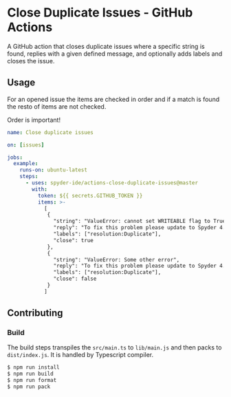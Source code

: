 # Close Duplicate Issues - GitHub Actions

A GitHub action that closes duplicate issues where a specific string is found, replies with a given defined message, and optionally adds labels and closes the issue.

## Usage

For an opened issue the items are checked in order and if a match is found the resto of items are not checked.

Order is important!

```yaml
name: Close duplicate issues

on: [issues]

jobs:
  example:
    runs-on: ubuntu-latest
    steps:
      - uses: spyder-ide/actions-close-duplicate-issues@master
        with:
          token: ${{ secrets.GITHUB_TOKEN }}
          items: >-
            [
             {
               "string": "ValueError: cannot set WRITEABLE flag to True of this array",
               "reply": "To fix this problem please update to Spyder 4.<br><br>Closing as duplicate of Issue #1",
               "labels": ["resolution:Duplicate"],
               "close": true
             },
             {
               "string": "ValueError: Some other error",
               "reply": "To fix this problem please update to Spyder 4.",
               "labels": ["resolution:Duplicate"],
               "close": false
             }
            ]
```

## Contributing

### Build 

The build steps transpiles the `src/main.ts` to `lib/main.js` and then packs to `dist/index.js`.
It is handled by Typescript compiler. 

```sh
$ npm run install
$ npm run build
$ npm run format
$ npm run pack
```
